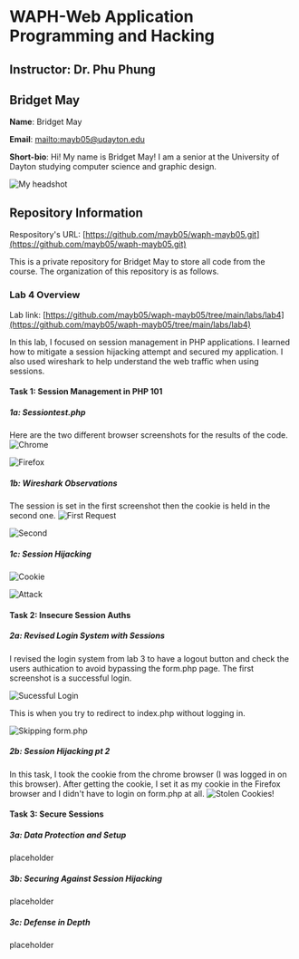 # WAPH-Web Application Programming and Hacking

## Instructor: Dr. Phu Phung

## Bridget May

**Name**: Bridget May

**Email**: [mailto:mayb05@udayton.edu](mayb05@udayton.edu)

**Short-bio**: Hi! My name is Bridget May! I am a senior at the University of Dayton studying computer science and graphic design. 

![My headshot](https://media.licdn.com/dms/image/v2/D4E03AQHvk8lHxTiECQ/profile-displayphoto-shrink_200_200/profile-displayphoto-shrink_200_200/0/1713551502164?e=2147483647&v=beta&t=SuY7PS2d8f-eDm-pIhqAfLjnjmJ0WVn1xhShCborkbg)

## Repository Information

Respository's URL: [https://github.com/mayb05/waph-mayb05.git](https://github.com/mayb05/waph-mayb05.git)

This is a private repository for Bridget May to store all code from the course. The organization of this repository is as follows.

### Lab 4 Overview
Lab link: [https://github.com/mayb05/waph-mayb05/tree/main/labs/lab4](https://github.com/mayb05/waph-mayb05/tree/main/labs/lab4)

In this lab, I focused on session management in PHP applications. I learned how to mitigate a session hijacking attempt and secured my application. I also used wireshark to help understand the web traffic when using sessions. 

#### Task 1: Session Management in PHP 101
##### 1a: Sessiontest.php
Here are the two different browser screenshots for the results of the code. 
![Chrome](task1a1.png)

![Firefox](task1a2.png)


##### 1b: Wireshark Observations
The session is set in the first screenshot then the cookie is held in the second one. 
![First Request](task1b1.png)

![Second](task1b2.png)

##### 1c: Session Hijacking

![Cookie](task1c1.png)

![Attack](task1c2.png)

#### Task 2: Insecure Session Auths
##### 2a: Revised Login System with Sessions
I revised the login system from lab 3 to have a logout button and check the users authication to avoid bypassing the form.php page. The first screenshot is a successful login.

![Sucessful Login](task2a1.png)

This is when you try to redirect to index.php without logging in.

![Skipping form.php](task2a2.png)

##### 2b: Session Hijacking pt 2
In this task, I took the cookie from the chrome browser (I was logged in on this browser). After getting the cookie, I set it as my cookie in the Firefox browser and I didn't have to login on form.php at all. 
![Stolen Cookies!](task2b.png)

#### Task 3: Secure Sessions
##### 3a: Data Protection and Setup
placeholder

##### 3b: Securing Against Session Hijacking
placeholder

##### 3c: Defense in Depth
placeholder
